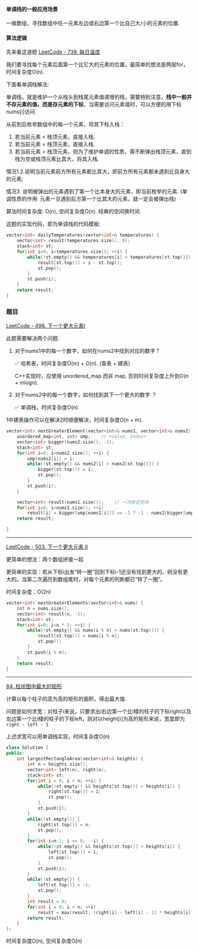 #### 单调栈的一般应用场景

一维数组，寻找数组中任一元素左边或右边第一个比自己大/小的元素的位置.

#### 算法逻辑

先来看这道题 [LeetCode - 739. 每日温度](https://leetcode-cn.com/problems/daily-temperatures/)

我们要寻找每个元素后面第一个比它大的元素的位置，最简单的想法是两层for，时间复杂度O(n).

下面看单调栈解法:

单调栈，就是维护一个从栈头到栈尾元素值递增的栈，需要特别注意，**栈中一般并不存元素的值，而是存元素的下标**，当需要访问元素值时，可以方便的用下标nums[i]访问.

从前到后枚举数组中的每一个元素，将其下标入栈：
1. 若当前元素 < 栈顶元素，直接入栈. 
2. 若当前元素 = 栈顶元素，直接入栈. 
3. 若当前元素 > 栈顶元素，则为了维护单调的性质，需不断弹出栈顶元素，直到栈为空或栈顶元素比其大，将其入栈.  

情况1.2.说明当前元素前方所有元素都比其大，即前方所有元素都未遇到比自身大的元素;

情况3. 说明被弹出的元素遇到了第一个比本身大的元素，即当前枚举的元素. (单调性质的作用: 元素一旦遇到后方第一个比其大的元素，就一定会被弹出栈)

算法时间复杂度: O(n), 空间复杂度O(n). 经典的空间换时间.

这题的实现代码，即为单调栈的代码模板:

```C++
vector<int> dailyTemperatures(vector<int>& temperatures) {
    vector<int> result(temperatures.size(), 0);
    stack<int> st;
    for(int i=0; i<temperatures.size(); ++i) {
        while(!st.empty() && temperatures[i] > temperatures[st.top()]) {
            result[st.top()] = i - st.top();
            st.pop();
        }
        st.push(i);
    }
    return result;
}
```

### 题目

[LeetCode - 496. 下一个更大元素I](https://leetcode-cn.com/problems/next-greater-element-i/)

此题需要解决两个问题:
1. 对于nums1中的每一个数字，如何在nums2中找到对应的数字？

    ✅ 哈希表，时间复杂度O(m) + O(n). (查表 + 建表) 
   
    C++实现时，应使用 unordered_map 而非 map, 否则时间复杂度上升到O(n + mlogn).   

2. 对于nums2中的每一个数字，如何找到其下一个更大的数字 ？

    ✅ 单调栈，时间复杂度O(n).

1中建表操作可以在解决2时顺便解决，时间复杂度O(n + m).

```C++
vector<int> nextGreaterElement(vector<int>& nums1, vector<int>& nums2) {
    unordered_map<int, int> ump;    // <value, Index>
    vector<int> bigger(nums2.size(), -1);
    stack<int> st;
    for(int i=0; i<nums2.size(); ++i) {
        ump[nums2[i]] = i;
        while(!st.empty() && nums2[i] > nums2[st.top()]) {
            bigger[st.top()] = i;
            st.pop();
        }
        st.push(i);
    }

    vector<int> result(nums1.size());    // 一次给足空间
    for(int i=0; i<nums1.size(); ++i)
        result[i] = bigger[ump[nums1[i]]] == -1 ? -1 : nums2[bigger[ump[nums1[i]]]];
    return result;

}
```
---

[LeetCode - 503. 下一个更大元素 II](https://leetcode-cn.com/problems/next-greater-element-ii/)

更简单的想法：两个数组拼接一起

更简单的实现：若从下标i出发“转一圈”回到下标i-1还没有找到更大的，则没有更大的。当第二次遍历到数组尾时，对每个元素的判断都已“转了一圈”。

时间复杂度：O(2n)

```C++
vector<int> nextGreaterElements(vector<int>& nums) {
    int n = nums.size();
    vector<int> result(n, -1);
    stack<int> st; 
    for(int i=0; i<n * 2; ++i) {
        while(!st.empty() && nums[i % n] > nums[st.top()]) {
            result[st.top()] = nums[i % n];
            st.pop(); 
        }
        st.push(i % n);
    }
    return result;
}
```
---
[84. 柱状图中最大的矩形](https://leetcode-cn.com/problems/largest-rectangle-in-histogram/)

计算以每个柱子的高为高的矩形的面积，得出最大值.

问题是如何求宽：对柱子i来说，只要求出i右边第一个比i矮的柱子的下标right以及左边第一个比i矮的柱子的下标left，则对以height[i]为高的矩形来说，宽度即为`right - left - 1`

上述求宽可以用单调栈实现，时间复杂度O(n)

```C++
class Solution {
public:
    int largestRectangleArea(vector<int>& heights) {
        int n = heights.size();
        vector<int> left(n), right(n);
        stack<int> st;
        for(int i = 0; i < n; ++i) {
            while(!st.empty() && heights[st.top()] > heights[i]) {
                right[st.top()] = i;
                st.pop();
            }
            st.push(i);
        }
        while(!st.empty()) {
            right[st.top()] = n;
            st.pop();
        }
        for(int i=n-1; i >= 0; --i) {
            while(!st.empty() && heights[st.top()] > heights[i]) {
                left[st.top()] = i;
                st.pop();
            }
            st.push(i);
        }
        while(!st.empty()) {
            left[st.top()] = -1;
            st.pop();
        }
        int result = 0;
        for(int i = 0; i < n; ++i) 
            result = max(result, (right[i] - left[i] - 1) * heights[i]);
        return result;
    }
};
```

时间复杂度O(n), 空间复杂度O(n)
